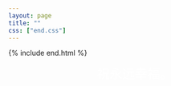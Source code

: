 ```yaml
---
layout: page
title: ""
css: ["end.css"]
---
```


<!--
<div class="col s12">
  <div class="icontain">
    <iframe src="{{site.contact_url}}">Loading...</iframe>
  </div>
</div>
-->
{% include end.html %}

<div style="text-align: center;font-size: 1.8em;color: #FFF;">祝永远幸福。</div>